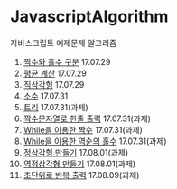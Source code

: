 # JavascriptAlgorithm
자바스크립트 예제문제 알고리즘
1. [짝수와 홀수 구분](./Exercise/EvenOrOdd.js) 17.07.29
2. [평균 계산](./Exercise/Average.js) 17.07.29
3. [직삼각형](./Exercise/RightAngledTriangle.js) 17.07.29
4. [소수](./Exercise/PrimeNum.js) 17.07.31
5. [트리](./Exercise/Tree.js) 17.07.31(과제)
6. [짝수문자열로 한줄 출력](./Exercise/EvenNumString.js) 17.07.31(과제)
7. [While을 이용한 짝수](./Exercise/WhileEvenNum.js) 17.07.31(과제)
8. [While을 이용한 역순의 홀수](./Exercise/WhileOddNumRev.js) 17.07.31(과제)
9. [정삼각형 만들기](./Exercise/Pyramid.js) 17.08.01(과제)
10. [역정삼각형 만들기](./Exercise/RevPyramid.js) 17.08.01(과제)
11. [초단위로 반복 출력](./Exercise/secondStack.js) 17.08.09(과제)